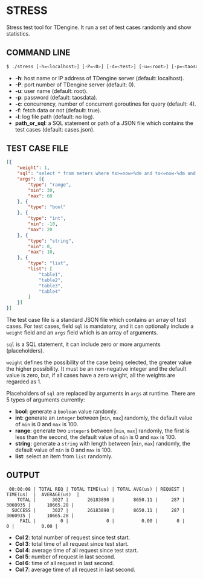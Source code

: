 # STRESS

Stress test tool for TDengine. It run a set of test cases randomly and show statistics.

## COMMAND LINE

``` bash
$ ./stress [-h=<localhost>] [-P=<0>] [-d=<test>] [-u=<root>] [-p=<taosdata>] [-c=<4>] [-f=<true>] [-l=<logPath>] [path_or_sql]
```

* **-h**: host name or IP address of TDengine server (default: localhost).
* **-P**: port number of TDengine server (default: 0).
* **-u**: user name (default: root).
* **-p**: password (default: taosdata).
* **-c**: concurrency, number of concurrent goroutines for query (default: 4).
* **-f**: fetch data or not (default: true).
* **-l**: log file path (default: no log).
* **path_or_sql**: a SQL statement or path of a JSON file which contains the test cases (default: cases.json).

## TEST CASE FILE

```json
[{
    "weight": 1,
    "sql": "select * from meters where ts>=now+%dm and ts<=now-%dm and c1=%v and c2=%d and c3='%s' and tbname='%s'",
    "args": [{
        "type": "range",
        "min": 30,
        "max": 60
    }, {
        "type": "bool"
    }, {
        "type": "int",
        "min": -10,
        "max": 20
    }, {
        "type": "string",
        "min": 0,
        "max": 10,
    }, {
        "type": "list",
        "list": [
            "table1",
            "table2",
            "table3",
            "table4"
        ]
    }]
}]
```

The test case file is a standard JSON file which contains an array of test cases. For test cases, field `sql` is mandatory, and it can optionally include a `weight` field and an `args` field which is an array of arguments.

`sql` is a SQL statement, it can include zero or more arguments (placeholders).

`weight` defines the possibility of the case being selected, the greater value the higher possibility. It must be an non-negative integer and the default value is zero, but, if all cases have a zero weight, all the weights are regarded as 1. 

Placeholders of `sql` are replaced by arguments in `args` at runtime. There are 5 types of arguments currently:

* **bool**: generate a `boolean` value randomly.
* **int**: generate an `integer` between [`min`, `max`] randomly, the default value of `min` is 0 and `max` is 100.
* **range**: generate two `integer`s between [`min`, `max`] randomly, the first is less than the second, the default value of `min` is 0 and `max` is 100.
* **string**: generate a `string` with length between [`min`, `max`] randomly, the default value of `min` is 0 and `max` is 100.
* **list**: select an item from `list` randomly.

## OUTPUT

```
 00:00:08 | TOTAL REQ | TOTAL TIME(us) | TOTAL AVG(us) | REQUEST |  TIME(us)  |  AVERAGE(us)  |
    TOTAL |      3027 |       26183890 |       8650.11 |     287 |    3060935 |      10665.28 |
  SUCCESS |      3027 |       26183890 |       8650.11 |     287 |    3060935 |      10665.28 |
     FAIL |         0 |              0 |          0.00 |       0 |          0 |          0.00 |
```

* **Col 2**: total number of request since test start.
* **Col 3**: total time of all request since test start.
* **Col 4**: average time of all request since test start.
* **Col 5**: number of request in last second.
* **Col 6**: time of all request in last second.
* **Col 7**: average time of all request in last second.
